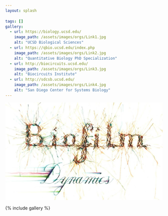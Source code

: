 ```yaml
---
layout: splash

tags: []
gallery:
  - url: https://biology.ucsd.edu/
    image_path: /assets/images/orgs/Link1.jpg
    alt: "UCSD Biological Sciences"
  - url: https://qbio.ucsd.edu/index.php
    image_path: /assets/images/orgs/Link2.jpg
    alt: "Quantitative Biology PhD Specialization"
  - url: http://biocircuits.ucsd.edu/
    image_path: /assets/images/orgs/Link3.jpg
    alt: "Biocircuits Institute"
  - url: http://sdcsb.ucsd.edu/
    image_path: /assets/images/orgs/Link4.jpg
    alt: "San Diego Center for Systems Biology"    
---
```


![Unsplash image 1](/assets/images/art/biofilm_dynamics.jpg)

{% include gallery %}

